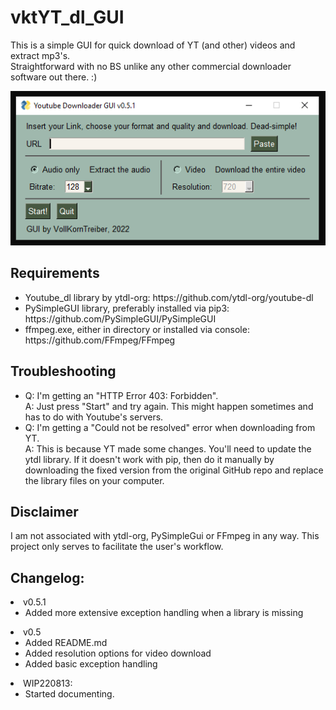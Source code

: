 # vktYT_dl_GUI

<p>This is a simple GUI for quick download of YT (and other) videos and extract mp3's.<br>
Straightforward with no BS unlike any other commercial downloader software out there. :)</p>

<img src="screen01.png" alt="GUI Screenhot" width="auto" />

<h2>Requirements</h2>
<ul>
<li>Youtube_dl library by ytdl-org: https://github.com/ytdl-org/youtube-dl</li>
<li>PySimpleGUI library, preferably installed via pip3: https://github.com/PySimpleGUI/PySimpleGUI</li>
<li>ffmpeg.exe, either in directory or installed via console: https://github.com/FFmpeg/FFmpeg</li>
</ul>

<h2>Troubleshooting</h2>
<ul>
<li>	Q: I'm getting an "HTTP Error 403: Forbidden".<br>
	A: Just press "Start" and try again. This might happen sometimes and has to do with Youtube's servers.<br></li>
<li>	Q: I'm getting a "Could not be resolved" error when downloading from YT.<br>
	A: This is because YT made some changes. You'll need to update the ytdl library. If it doesn't work with pip, then do it manually by downloading the fixed version from the original GitHub repo and replace the library files on your computer.<br></li>
</ul>

<h2>Disclaimer</h2>
<p>I am not associated with ytdl-org, PySimpleGui or FFmpeg in any way. This project only serves to facilitate the user's workflow.</p>

<h2>Changelog:</h2>

<li>v0.5.1
<ul>
<li>Added more extensive exception handling when a library is missing</li>
</ul>
</li>

<li>v0.5
<ul>
<li>Added README.md</li>
<li>Added resolution options for video download</li>
<li>Added basic exception handling</li>
</ul>
</li>

<li>WIP220813:
<ul>
<li>Started documenting.</li>
</ul>
</li>
